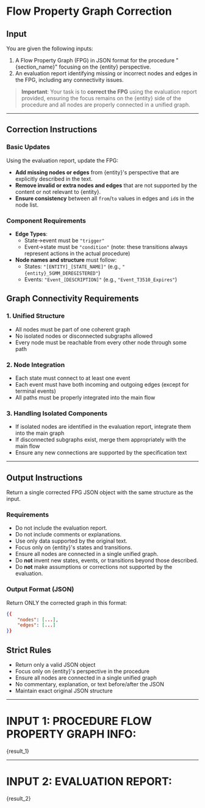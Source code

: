 # Flow Property Graph Correction

## Input

You are given the following inputs:

1. A Flow Property Graph (FPG) in JSON format for the procedure "{section_name}" focusing on the {entity} perspective.
2. An evaluation report identifying missing or incorrect nodes and edges in the FPG, including any connectivity issues.

> **Important**: Your task is to **correct the FPG** using the evaluation report provided, ensuring the focus remains on the {entity} side of the procedure and all nodes are properly connected in a unified graph.

---

## Correction Instructions

### Basic Updates

Using the evaluation report, update the FPG:

- **Add missing nodes or edges** from {entity}'s perspective that are explicitly described in the text.
- **Remove invalid or extra nodes and edges** that are not supported by the content or not relevant to {entity}.
- **Ensure consistency** between all `from`/`to` values in edges and `id`s in the node list.

### Component Requirements

- **Edge Types**:
  - State→event must be `"trigger"`
  - Event→state must be `"condition"` (note: these transitions always represent actions in the actual procedure)
- **Node names and structure** must follow:
  - States: `"[ENTITY]_[STATE_NAME]"` (e.g., `"{entity}_5GMM_DEREGISTERED"`)
  - Events: `"Event_[DESCRIPTION]"` (e.g., `"Event_T3510_Expires"`)

## Graph Connectivity Requirements

### 1. Unified Structure

- All nodes must be part of one coherent graph
- No isolated nodes or disconnected subgraphs allowed
- Every node must be reachable from every other node through some path

### 2. Node Integration

- Each state must connect to at least one event
- Each event must have both incoming and outgoing edges (except for terminal events)
- All paths must be properly integrated into the main flow

### 3. Handling Isolated Components

- If isolated nodes are identified in the evaluation report, integrate them into the main graph
- If disconnected subgraphs exist, merge them appropriately with the main flow
- Ensure any new connections are supported by the specification text

---

## Output Instructions

Return a single corrected FPG JSON object with the same structure as the input.

### Requirements

- Do not include the evaluation report.
- Do not include comments or explanations.
- Use only data supported by the original text.
- Focus only on {entity}'s states and transitions.
- Ensure all nodes are connected in a single unified graph.
- Do **not** invent new states, events, or transitions beyond those described.
- Do **not** make assumptions or corrections not supported by the evaluation.

### Output Format (JSON)

Return ONLY the corrected graph in this format:

```json
{{
    "nodes": [...],
    "edges": [...]
}}
```

## Strict Rules

- Return only a valid JSON object
- Focus only on {entity}'s perspective in the procedure
- Ensure all nodes are connected in a single unified graph
- No commentary, explanation, or text before/after the JSON
- Maintain exact original JSON structure

---

# **INPUT 1: PROCEDURE FLOW PROPERTY GRAPH INFO:**

{result_1}

---

# **INPUT 2: EVALUATION REPORT:**

{result_2}
